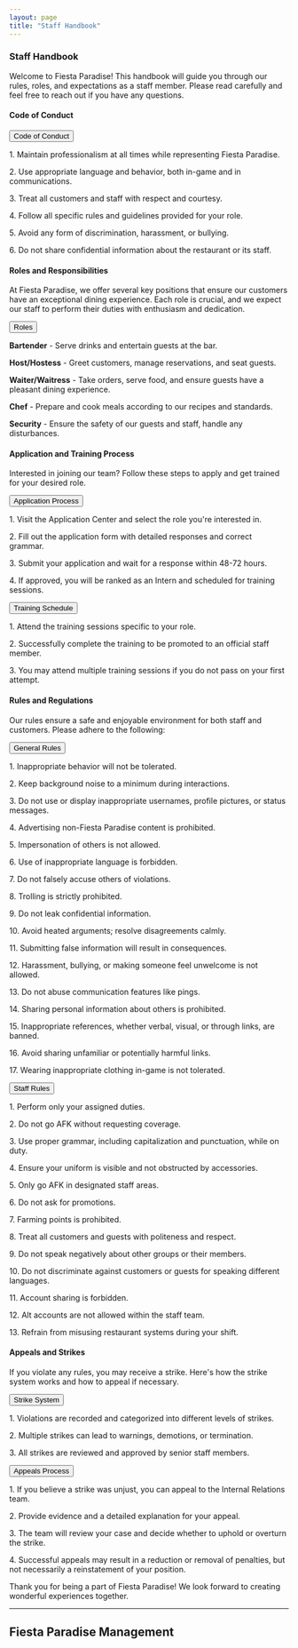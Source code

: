 ```yaml
---
layout: page
title: "Staff Handbook"
---
```

### Staff Handbook

Welcome to Fiesta Paradise! This handbook will guide you through our rules, roles, and expectations as a staff member. Please read carefully and feel free to reach out if you have any questions.

#### Code of Conduct

<div class="dropdown">
  <button class="dropbtn">Code of Conduct</button>
  <div class="dropdown-content">
    <p>1. Maintain professionalism at all times while representing Fiesta Paradise.</p>
    <p>2. Use appropriate language and behavior, both in-game and in communications.</p>
    <p>3. Treat all customers and staff with respect and courtesy.</p>
    <p>4. Follow all specific rules and guidelines provided for your role.</p>
    <p>5. Avoid any form of discrimination, harassment, or bullying.</p>
    <p>6. Do not share confidential information about the restaurant or its staff.</p>
  </div>
</div>

#### Roles and Responsibilities

At Fiesta Paradise, we offer several key positions that ensure our customers have an exceptional dining experience. Each role is crucial, and we expect our staff to perform their duties with enthusiasm and dedication.

<div class="dropdown">
  <button class="dropbtn">Roles</button>
  <div class="dropdown-content">
    <p><strong>Bartender</strong> - Serve drinks and entertain guests at the bar.</p>
    <p><strong>Host/Hostess</strong> - Greet customers, manage reservations, and seat guests.</p>
    <p><strong>Waiter/Waitress</strong> - Take orders, serve food, and ensure guests have a pleasant dining experience.</p>
    <p><strong>Chef</strong> - Prepare and cook meals according to our recipes and standards.</p>
    <p><strong>Security</strong> - Ensure the safety of our guests and staff, handle any disturbances.</p>
  </div>
</div>

#### Application and Training Process

Interested in joining our team? Follow these steps to apply and get trained for your desired role.

<div class="dropdown">
  <button class="dropbtn">Application Process</button>
  <div class="dropdown-content">
    <p>1. Visit the Application Center and select the role you're interested in.</p>
    <p>2. Fill out the application form with detailed responses and correct grammar.</p>
    <p>3. Submit your application and wait for a response within 48-72 hours.</p>
    <p>4. If approved, you will be ranked as an Intern and scheduled for training sessions.</p>
  </div>
</div>

<div class="dropdown">
  <button class="dropbtn">Training Schedule</button>
  <div class="dropdown-content">
    <p>1. Attend the training sessions specific to your role.</p>
    <p>2. Successfully complete the training to be promoted to an official staff member.</p>
    <p>3. You may attend multiple training sessions if you do not pass on your first attempt.</p>
  </div>
</div>

#### Rules and Regulations

Our rules ensure a safe and enjoyable environment for both staff and customers. Please adhere to the following:

<div class="dropdown">
  <button class="dropbtn">General Rules</button>
  <div class="dropdown-content">
    <p>1. Inappropriate behavior will not be tolerated.</p>
    <p>2. Keep background noise to a minimum during interactions.</p>
    <p>3. Do not use or display inappropriate usernames, profile pictures, or status messages.</p>
    <p>4. Advertising non-Fiesta Paradise content is prohibited.</p>
    <p>5. Impersonation of others is not allowed.</p>
    <p>6. Use of inappropriate language is forbidden.</p>
    <p>7. Do not falsely accuse others of violations.</p>
    <p>8. Trolling is strictly prohibited.</p>
    <p>9. Do not leak confidential information.</p>
    <p>10. Avoid heated arguments; resolve disagreements calmly.</p>
    <p>11. Submitting false information will result in consequences.</p>
    <p>12. Harassment, bullying, or making someone feel unwelcome is not allowed.</p>
    <p>13. Do not abuse communication features like pings.</p>
    <p>14. Sharing personal information about others is prohibited.</p>
    <p>15. Inappropriate references, whether verbal, visual, or through links, are banned.</p>
    <p>16. Avoid sharing unfamiliar or potentially harmful links.</p>
    <p>17. Wearing inappropriate clothing in-game is not tolerated.</p>
  </div>
</div>

<div class="dropdown">
  <button class="dropbtn">Staff Rules</button>
  <div class="dropdown-content">
    <p>1. Perform only your assigned duties.</p>
    <p>2. Do not go AFK without requesting coverage.</p>
    <p>3. Use proper grammar, including capitalization and punctuation, while on duty.</p>
    <p>4. Ensure your uniform is visible and not obstructed by accessories.</p>
    <p>5. Only go AFK in designated staff areas.</p>
    <p>6. Do not ask for promotions.</p>
    <p>7. Farming points is prohibited.</p>
    <p>8. Treat all customers and guests with politeness and respect.</p>
    <p>9. Do not speak negatively about other groups or their members.</p>
    <p>10. Do not discriminate against customers or guests for speaking different languages.</p>
    <p>11. Account sharing is forbidden.</p>
    <p>12. Alt accounts are not allowed within the staff team.</p>
    <p>13. Refrain from misusing restaurant systems during your shift.</p>
  </div>
</div>

#### Appeals and Strikes

If you violate any rules, you may receive a strike. Here's how the strike system works and how to appeal if necessary.

<div class="dropdown">
  <button class="dropbtn">Strike System</button>
  <div class="dropdown-content">
    <p>1. Violations are recorded and categorized into different levels of strikes.</p>
    <p>2. Multiple strikes can lead to warnings, demotions, or termination.</p>
    <p>3. All strikes are reviewed and approved by senior staff members.</p>
  </div>
</div>

<div class="dropdown">
  <button class="dropbtn">Appeals Process</button>
  <div class="dropdown-content">
    <p>1. If you believe a strike was unjust, you can appeal to the Internal Relations team.</p>
    <p>2. Provide evidence and a detailed explanation for your appeal.</p>
    <p>3. The team will review your case and decide whether to uphold or overturn the strike.</p>
    <p>4. Successful appeals may result in a reduction or removal of penalties, but not necessarily a reinstatement of your position.</p>
  </div>
</div>

Thank you for being a part of Fiesta Paradise! We look forward to creating wonderful experiences together.

---
Fiesta Paradise Management
---
